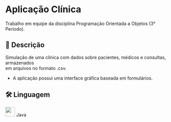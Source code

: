 # Aplicação Clínica
Trabalho em equipe da disciplina Programação Orientada a Objetos (3° Período).

## :bookmark_tabs:	Descrição
Simulação de uma clínica com dados sobre pacientes, médicos e consultas, armazenados  
em arquivos no formato .csv.  
* A aplicação possui uma interface gráfica baseada em formulários.

## :hammer_and_wrench: Linguagem
<img src="https://img.icons8.com/?size=100&id=13679&format=png&color=000000" width="30"/> Java
